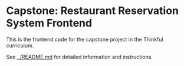 # Capstone: Restaurant Reservation System Frontend

This is the frontend code for the capstone project in the Thinkful curriculum.

See [../README.md](../README.md) for detailed information and instructions.
